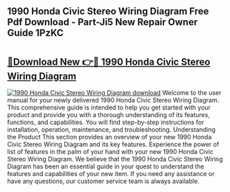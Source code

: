 ## 1990 Honda Civic Stereo Wiring Diagram Free Pdf Download - Part-Ji5 New Repair Owner Guide 1PzKC

# <h2><a href="http://dfo7st.blite.top/?on=1990+Honda+Civic+Stereo+Wiring+Diagram">🔗Download New 👉🔴 1990 Honda Civic Stereo Wiring Diagram</a></h2>

[![1990 Honda Civic Stereo Wiring Diagram download](https://i.imgur.com/lujVjoI.png)](http://dfo7st.blite.top/?on=1990+Honda+Civic+Stereo+Wiring+Diagram)
Welcome to the user manual for your newly delivered 1990 Honda Civic Stereo Wiring Diagram. This comprehensive guide is intended to help you get started with your product and provide you with a thorough understanding of its features, functions, and capabilities. You will find step-by-step instructions for installation, operation, maintenance, and troubleshooting. Understanding the Product This section provides an overview of your new 1990 Honda Civic Stereo Wiring Diagram and its key features. Experience the power of list of features in the palm of your hand with your new 1990 Honda Civic Stereo Wiring Diagram. We believe that the 1990 Honda Civic Stereo Wiring Diagram has been an essential guide in your quest to understand the features and capabilities of your new item. If you need any assistance or have any questions, our customer service team is always available.
